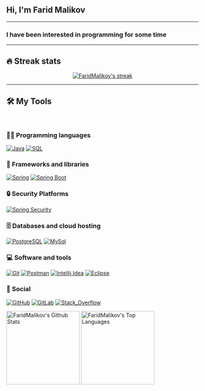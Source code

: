 <h2>Hi, I'm <strong>Farid Malikov</strong></h2>
<hr>
<h3>I have been interested in programming for some time</h3>

<hr>

## 🔥 Streak stats

<!-- GitHub Readme Streak Stats - https://github.com/DenverCoder1/github-readme-streak-stats -->
<p align="center">
  <a href="https://github.com/FaridMaIikov">
    <img title="🔥 Get streak stats for your profile at git.io/streak-stats" alt="FaridMaIikov's streak" src="https://github-readme-streak-stats.herokuapp.com/?user=FaridMaIikov&theme=radical&hide_border=true"/>
  </a>
</p>

<hr/>


## 🛠️ My Tools
<br/>

### 👨‍💻 Programming languages

<p>
    <a href="#"><img alt="Java" src="https://img.shields.io/badge/Java-ED8B00?style=for-the-badge&logo=java&logoColor=white&style=plastic"></a>
    <a href="#"><img alt="SQL" src="https://custom-icon-badges.herokuapp.com/badge/SQL-025E8C.svg?logo=database&logoColor=white"></a>
</p>


### 🚀 Frameworks and libraries

<p>
     <a href="#"><img alt="Spring" src="https://img.shields.io/badge/Spring-6DB33F?style=for-the-badge&logo=spring&logoColor=white"></a> 
     <a href="#"><img alt="Spring Boot" src="https://img.shields.io/badge/Spring_Boot-F2F4F9?style=for-the-badge&logo=spring-boot"></a> 
</p>


### 🔒 Security Platforms

<p>
 <a href="#"><img alt="Spring Security" src=https://img.shields.io/badge/Spring_Security-6DB33F?style=for-the-badge&logo=Spring-Security&logoColor=white></a> 
</p>


### 🗄️ Databases and cloud hosting

<p>
    <a href="#"><img alt="PostgreSQL" src ="https://img.shields.io/badge/PostgreSQL-316192.svg?logo=postgresql&logoColor=white"></a>
    <a href="#"><img alt="MySql" src ="http://img.shields.io/badge/Mysql-%2300f.svg?logo=mysqll&logoColor=white"></a>
</p>


### 💻 Software and tools

<p>
    <a href="#"><img alt="Git" src="https://img.shields.io/badge/Git-F05033.svg?logo=git&logoColor=white"></a>
    <a href="#"><img alt="Postman" src="https://img.shields.io/badge/Postman-FF6C37?logo=postman&logoColor=white"></a>
    <a href="#"><img alt="Intellij Idea" src="https://img.shields.io/badge/IntelliJ_IDEA-000000.svg?style=for-the-badge&logo=intellij-idea&logoColor=white&style=plastic"></a>
    <a href="#"><img alt="Eclipse" src="https://img.shields.io/badge/Eclipse-2C2255?style=for-the-badge&logo=eclipse&logoColor=white&style=plastic"></a>
</p>


### 👨 Social 

<p>
 <a href="#"><img alt="GitHub" src=	https://img.shields.io/badge/GitHub-100000?style=for-the-badge&logo=github&logoColor=white></a>
 <a href="#"><img alt="GitLab" src=https://img.shields.io/badge/GitLab-330F63?style=for-the-badge&logo=gitlab&logoColor=white></a>
 <a href="#"><img alt="Stack_Overflow" src= https://img.shields.io/badge/Stack_Overflow-FE7A16?style=for-the-badge&logo=stack-overflow&logoColor=white></a>
</p>

<p>
 <a href="#"><img alt="FaridMaIikov's Github Stats" src="https://github-readme-stats.vercel.app/api?username=FaridMaIikov&show_icons=true&count_private=true&theme=radical&hide_border=true&bg_color=1F222E&title_color=F85D7F&icon_color=F8D866" height="192px"/></a>
  <a href="#"><img alt="FaridMaIikov's Top Languages" src="https://github-readme-stats.vercel.app/api/top-langs/?username=FaridMaIikov&theme=radical&hide_border=true&bg_color=1F222E&title_color=F85D7F&icon_color=F8D866&hide=Jupyter%20Notebook" height="192px"/></a>
<p>
